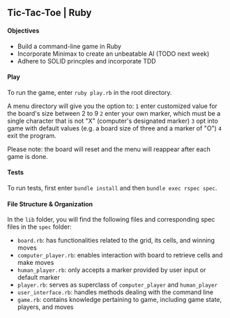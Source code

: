 ## Tic-Tac-Toe | Ruby

#### Objectives
* Build a command-line game in Ruby
* Incorporate Minimax to create an unbeatable AI (TODO next week)
* Adhere to SOLID princples and incorporate TDD

#### Play
To run the game, enter `ruby play.rb` in the root directory. 

A menu directory will give you the option to:
`1` enter customized value for the board's size between 2 to 9 
`2` enter your own marker, which must be a single character that is not "X" (computer's designated marker)
`3` opt into game with default values (e.g. a board size of three and a marker of "O") 
`4` exit the program. 

Please note: the board will reset and the menu will reappear after each game is done. 

#### Tests
To run tests, first enter `bundle install` and then `bundle exec rspec spec`.

#### File Structure & Organization
In the `lib` folder, you will find the following files and corresponding spec files in the `spec` folder:
* `board.rb`: has functionalities related to the grid, its cells, and winning moves
* `computer_player.rb`: enables interaction with board to retrieve cells and make moves
* `human_player.rb`: only accepts a marker provided by user input or default marker 
* `player.rb`: serves as superclass of `computer_player` and `human_player`
* `user_interface.rb`: handles methods dealing with the command line
* `game.rb`: contains knowledge pertaining to game, including game state, players, and moves 
